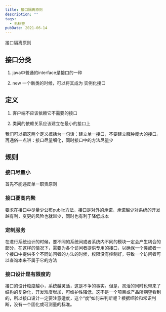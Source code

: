 ```yaml
---
title: 接口隔离原则
description: ""
tags:
  - 无标签
pubDate: 2021-06-14
---
```



接口隔离原则



<!-- more -->



## 接口分类



1. java中普通的interface是接口的一种

2. new 一个新类的时候，可以将其成为 实例化接口



## 定义



1. 客户端不应该依赖它不需要的接口

2. 类间的依赖关系应该建立在最小的接口上



我们可以把这两个定义概括为一句话：建立单一接口，不要建立臃肿庞大的接口。再通俗一点讲：接口尽量细化，同时接口中的方法尽量少



## 规则



### 接口尽量小



首先不能违反单一职责原则



### 接口要高内聚



要求在接口中尽量少公布public方法，接口是对外的承诺，承诺越少对系统的开发越有利，变更的风险也就越少，同时也有利于降低成本



### 定制服务



在进行系统设计的时候，要不同的系统间或者系统内不同的模块一定会产生耦合的部分，在这样的情况下，需要为各个访问者提供专用的接口，以确保一个类或者一个接口中提供多个不同访问者的方法的时候，权限没有控制好，导致一个访问者可以查询本来不属于它的方法



### 接口设计是有限度的



接口的设计粒度越小，系统越灵活，这是不争的事实。但是，灵活的同时也带来了结构的复杂化，开发难度增加，可维护性降低，这不是一个项目或产品所期望看到的，所以接口设计一定要注意适度，这个“度”如何来判断呢？根据经验和常识判断，没有一个固化或可测量的标准。